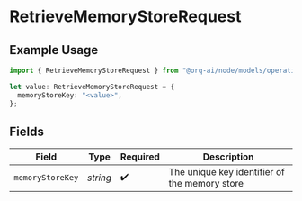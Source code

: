 # RetrieveMemoryStoreRequest

## Example Usage

```typescript
import { RetrieveMemoryStoreRequest } from "@orq-ai/node/models/operations";

let value: RetrieveMemoryStoreRequest = {
  memoryStoreKey: "<value>",
};
```

## Fields

| Field                                         | Type                                          | Required                                      | Description                                   |
| --------------------------------------------- | --------------------------------------------- | --------------------------------------------- | --------------------------------------------- |
| `memoryStoreKey`                              | *string*                                      | :heavy_check_mark:                            | The unique key identifier of the memory store |